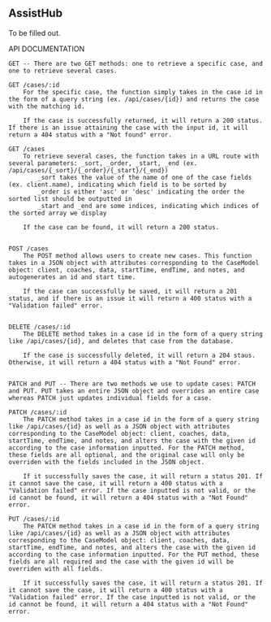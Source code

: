 ## AssistHub

To be filled out.

API DOCUMENTATION


    GET -- There are two GET methods: one to retrieve a specific case, and one to retrieve several cases. 

    GET /cases/:id
        For the specific case, the function simply takes in the case id in the form of a query string (ex. /api/cases/{id}) and returns the case with the matching id.

        If the case is successfully returned, it will return a 200 status. If there is an issue attaining the case with the input id, it will return a 404 status with a "Not found" error.

    GET /cases
        To retrieve several cases, the function takes in a URL route with several parameters: _sort, _order, _start, _end (ex. /api/cases/{_sort}/{_order}/{_start}/{_end})
            _sort takes the value of the name of one of the case fields (ex. client.name), indicating which field is to be sorted by
            _order is either 'asc' or 'desc' indicating the order the sorted list should be outputted in 
            _start and _end are some indices, indicating which indices of the sorted array we display

        If the case can be found, it will return a 200 status.


    POST /cases
        The POST method allows users to create new cases. This function takes in a JSON object with attributes corresponding to the CaseModel object: client, coaches, data, startTime, endTime, and notes, and autogenerates an id and start time. 
        
        If the case can successfully be saved, it will return a 201 status, and if there is an issue it will return a 400 status with a "Validation failed" error.


    DELETE /cases/:id
        The DELETE method takes in a case id in the form of a query string like /api/cases/{id}, and deletes that case from the database.

        If the case is successfully deleted, it will return a 204 staus. Otherwise, it will return a 404 status with a "Not Found" error.


    PATCH and PUT -- There are two methods we use to update cases: PATCH and PUT. PUT takes an entire JSON object and overrides an entire case whereas PATCH just updates individual fields for a case.

    PATCH /cases/:id
        The PATCH method takes in a case id in the form of a query string like /api/cases/{id} as well as a JSON object with attributes corresponding to the CaseModel object: client, coaches, data, startTime, endTime, and notes, and alters the case with the given id according to the case information inputted. For the PATCH method, these fields are all optional, and the original case will only be overriden with the fields included in the JSON object.
        
        If it successfully saves the case, it will return a status 201. If it cannot save the case, it will return a 400 status with a "Validation failed" error. If the case inputted is not valid, or the id cannot be found, it will return a 404 status with a "Not Found" error.

    PUT /cases/:id
        The PATCH method takes in a case id in the form of a query string like /api/cases/{id} as well as a JSON object with attributes corresponding to the CaseModel object: client, coaches, data, startTime, endTime, and notes, and alters the case with the given id according to the case information inputted. For the PUT method, these fields are all required and the case with the given id will be overriden with all fields.
        
        If it successfully saves the case, it will return a status 201. If it cannot save the case, it will return a 400 status with a "Validation failed" error. If the case inputted is not valid, or the id cannot be found, it will return a 404 status with a "Not Found" error.